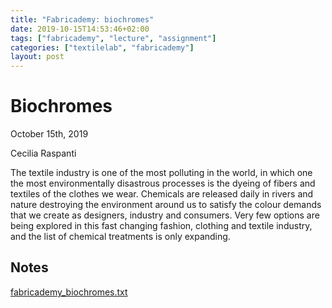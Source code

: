```yaml
---
title: "Fabricademy: biochromes"
date: 2019-10-15T14:53:46+02:00
tags: ["fabricademy", "lecture", "assignment"]
categories: ["textilelab", "fabricademy"]
layout: post
---
```


# Biochromes
October 15th, 2019

Cecilia Raspanti

The textile industry is one of the most polluting in the world, in which one the most environmentally disastrous processes is the dyeing of fibers and textiles of the clothes we wear. Chemicals are released daily in rivers and nature destroying the environment around us to satisfy the colour demands that we create as designers, industry and consumers. Very few options are being explored in this fast changing fashion, clothing and textile industry, and the list of chemical treatments is only expanding.

## Notes
<a href="{{ site.baseurl }}/files/fabricademy_biochromes.txt" download="{{ site.baseurl }}/files/fabricademy_biochromes.txt">fabricademy_biochromes.txt</a>